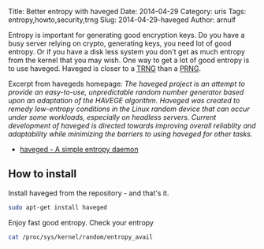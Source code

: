 Title: Better entropy with haveged 
Date: 2014-04-29
Category: uris
Tags: entropy,howto,security,trng
Slug: 2014-04-29-haveged
Author: arnulf

Entropy is important for generating good encryption keys. Do you have a busy server relying on crypto, generating keys, you need lot of good entropy. Or if you have a disk less system you don't get as much entropy from the kernel that you may wish. One way to get a lot of good entropy is to use haveged. Haveged is closer to a [TRNG] than a [PRNG].

Excerpt from havegeds homepage: *The haveged project is an attempt to provide an easy-to-use, unpredictable random number generator based upon an adaptation of the HAVEGE algorithm. Haveged was created to remedy low-entropy conditions in the Linux random device that can occur under some workloads, especially on headless servers. Current development of haveged is directed towards improving overall reliablity and adaptability while minimizing the barriers to using haveged for other tasks.*

 * [haveged - A simple entropy daemon](http://www.issihosts.com/haveged)

## How to install 

Install haveged from the repository - and that's it. 

```bash
sudo apt-get install haveged
```

Enjoy fast good entropy. Check your entropy

```bash
cat /proc/sys/kernel/random/entropy_avail
```

[TRNG]: https://en.wikipedia.org/wiki/TRNG "True Random Number Generator"
[PRNG]: https://en.wikipedia.org/wiki/PRNG "PseudoRandom Number Generator"
